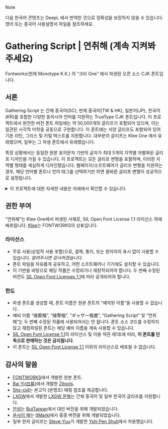 > [!NOTE] 
> 다음 한국어 콘텐츠는 DeepL 에서 번역한 것으로 정확성을 보장하지 않을 수 있습니다. 영어 또는 중국어 사용설명서 파일을 참조하세요.

<div lang="ko-KR">
  
# Gathering Script | 연취해 (계속 지켜봐 주세요)
 Fontworks(현재 Monotype K.K.) 의 “크리 One” 에서 파생된 오픈 소스 CJK 폰트입니다.
 
 ## 서론
 Gathering Script 는 간체 중국어(SC), 번체 중국어(TW & HK), 일본어(JP), 한국어(KR)를 포함한 다양한 동아시아 언어를 지원하는 TrueType CJK 폰트입니다. 이 프로젝트에서 완전한 버전 폰트 파일에는 약 50,000개의 글리프가 포함되어 있으며, 이는 일관된 시각적 미학을 공동으로 구현합니다. 이 폰트에는 서양 글리프도 포함되어 있어 기본 라틴, 그리스 및 키릴 텍스트를 지원합니다. 대부분의 글리프는 Klee One 에서 유래했으며, 일부는 그 파생 폰트에서 유래했습니다.

특정 상황에서는 동일한 원본 표의문자 기반의 글자가 최대 5개의 지역별 차별화된 글리프 디자인을 가질 수 있습니다. 이 프로젝트는 모든 글리프 변형을 포함하며, 이러한 지역별 형태를 세심하게 디자인했습니다. 웹페이지/소프트웨어가 글리프 변형을 지원하는 경우, 해당 언어별 폰트나 언어 태그를 선택하기만 하면 올바른 글리프 변형이 성공적으로 설정됩니다.
 
<details>  
   <summary>이 프로젝트에 대한 자세한 내용은 아래에서 확인할 수 있습니다.</summary> 
  
   
  2020년 12월, 일본 유명 폰트 제작사 Fontworks는 [Klee One](https://github.com/fontworks-fonts/Klee)을 오픈소스 방식으로 공개해 폰트 커뮤니티 전체를 흥분시켰습니다. Klee One은 송조체(영어: Fangsong, 중국어: 倣宋)과 궁수(영어: Kaiti, 중국어: 楷體)와 일부 특징을 공유하며, 우아한 구성과 높은 가독성을 갖추어 텍스트에 적합해 중국 사용자들로부터 인기를 얻고 있습니다. 전통적인 교과서(일본어: <span lang="ja-jp">教科書</span>) 폰트와 비교할 때, 전통적인 인쇄 폰트의 일부 특징을 유지했습니다. 2021년, [LXGW](https://github.com/lxgw)는 이를 기반으로 글리프를 확장해 [LXGW 문해](https://github.com/lxgw/LxgwWenKai)를 출시했으며, 이는 높은 평가를 받았습니다. 또한 많은 폰트 디자이너와 아마추어들도 Klee One을 기반으로 한 폰트를 제작했으며, 예를 들어 [얀쉬 / Iansui](https://github.com/ButTaiwan/iansui), [윤사이 해 / Jyunsaikaai](https://github.com/ItMarki/jyunsaikaai) 등이 있습니다. 폰트 디자이너들의 노력으로 Klee One을 기반으로 한 폰트 시리즈는 Klee One보다 훨씬 많은 문자를 지원합니다.
   
   그러나 일부 폰트가 Klee One 또는 그 파생 폰트와 동일한 글리프를 공유하며, 일부는 수정된 버전을 사용한다는 문제가 있습니다. Klee One에 포함되지 않은 문자들에 대해, 새롭게 추가된 글리프들 사이에는 비율과 구조에 차이가 있으며, 이는 다양한 폰트 간 비교 시 명확히 드러납니다.   
  
   대규모 문자 집합과 표준에 직면해 글리프 통합은 시급하고 필수적인 문제로 대두되고 있습니다.
  
   우리는 본고딕(또는 본명조)와 같은 폰트를 만들고자 합니다. 이 폰트는 넓은 문자 집합과 다국어 지원을 포함합니다. “연취해” 가 탄생했습니다.
   </details> 
   
## 권한 부여  
  “연취해”는 Klee One에서 파생된 서체로, SIL Open Font License 1.1 라이선스 하에 배포됩니다. [Klee](https://github.com/fontworks-fonts/Klee)는 FONTWORKS의 상표입니다.
  
 ### 라이선스  
  - 무료 사용(상업적 사용 포함)으로, 결제, 통지, 또는 원저자의 표시 없이 사용할 수 있습니다. *알려주시면 감사하겠습니다.* 
  - 폰트 파일을 자유롭게 공유하고, 어떤 소프트웨어나 기기에도 설치할 수 있습니다.  
  - 이 기반을 바탕으로 해당 작품은 수정되거나 재창작되어야 합니다. 두 번째 수정된 버전도 [SIL Open Font Licenses 1.1](https://scripts.sil.org/OFL)에 따라 공개되어야 합니다.
  
 ### 한도 
  - 파생 폰트를 생성할 때, 폰트 이름은 원본 폰트의 “예약된 이름”을 사용할 수 없습니다. 
  - 예비 이름  “<span lang="zh-cn">缘聚楷</span>”, “<span lang="zh-tw">緣聚楷</span>”, “<span lang="ja-jp">ギャザー楷書</span>”, “Gathering Script” 및 “<span lang="ko-kr">연취해</span>”는 두 번째 수정된 작품에 사용되어서는 안 됩니다. 폰트 소스 코드를 수정하지 않고 재컴파일된 폰트는 해당 예비 이름을 계속 사용할 수 있습니다.
  - [SIL Open Font License 1.1](https://scripts.sil.org/OFL)의 라이선스 및 이용 약관 제1조에 따라, **이 폰트를 단독으로 판매하는 것은 금지됩니다**.
  - 이 폰트는 [SIL Open Font License 1.1](https://scripts.sil.org/OFL) 이외의 라이선스로 배포될 수 없습니다.
  
  
 ## 감사의 말씀 
 - [FONTWORKS](http://fontworks.co.jp)에서 개발한 원본 폰트.  
 - [Bai Yi(白易)](https://github.com/yi-bai)에서 개발한 [Zitools](https://zi.tools).  
 - [Shs-cid](https://github.com/NightFurySL2001/shs-cid)는 본고딕 (본명조) 매핑 참조를 제공합니다.  
 - [LXGW](https://github.com/lxgw)에서 개발한 [LXGW 문해](https://github.com/lxgw/LxgwWenKai)는 간체 중국어 및 일부 한국어 글리프를 지원합니다.
 - [안쉬](https://github.com/ButTaiwan/iansui)는 [ButTaiwan](https://github.com/ButTaiwan)에서 대만 버전을 위해 개발되었습니다.
 - [윤사이 해](https://github.com/ItMarki/jyunsaikaai)는 [ItMarki](https://github.com/ItMarki)에서 홍콩 버전을 위해 개발되었습니다.
 - 일부 한자 글리프는 [Steve-Yuu](https://github.com/Steve-Yuu)가 개발한 [Yshi Pen Shuti](https://github.com/Steve-Yuu/YshiPen-Shuti)에서 차용했습니다.

</div>

